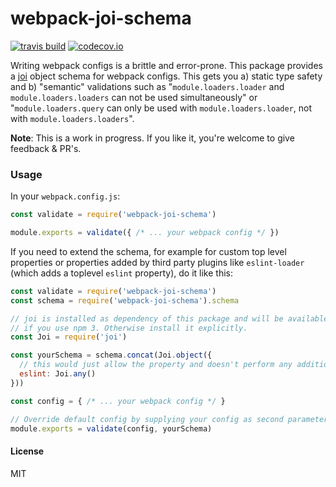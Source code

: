 # webpack-joi-schema
[![travis build](https://img.shields.io/travis/jonathanewerner/webpack-joi-schema.svg?style=flat-square)](https://travis-ci.org/jonathanewerner/webpack-joi-schema)
[![codecov.io](https://img.shields.io/codecov/c/github/jonathanewerner/webpack-joi-schema.svg?style=flat-square)](https://codecov.io/github/jonathanewerner/webpack-joi-schema?branch=master)

Writing webpack configs is a brittle and error-prone. This package provides a [joi](https://github.com/hapijs/joi) object schema for webpack configs. This gets you a) static type safety and b) "semantic" validations such as "`module.loaders.loader` and `module.loaders.loaders` can not be used simultaneously" or "`module.loaders.query` can only be used with `module.loaders.loader`, not with `module.loaders.loaders`".

**Note**: This is a work in progress. If you like it, you're welcome to give feedback & PR's.

### Usage
In your `webpack.config.js`:
```js
const validate = require('webpack-joi-schema')

module.exports = validate({ /* ... your webpack config */ })
```

If you need to extend the schema, for example for custom top level properties or properties added by third party plugins like `eslint-loader` (which adds a toplevel `eslint` property), do it like this:

```js
const validate = require('webpack-joi-schema')
const schema = require('webpack-joi-schema').schema

// joi is installed as dependency of this package and will be available in node_modules
// if you use npm 3. Otherwise install it explicitly.
const Joi = require('joi') 

const yourSchema = schema.concat(Joi.object({
  // this would just allow the property and doesn't perform any additional validation
  eslint: Joi.any() 
}))

const config = { /* ... your webpack config */ }

// Override default config by supplying your config as second parameter.
module.exports = validate(config, yourSchema) 
```


#### License
MIT
